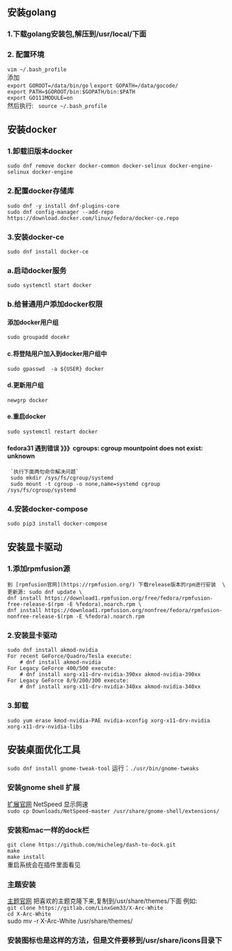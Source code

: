 ## 安装golang  

### 1.下载golang安装包,解压到/usr/local/下面

### 2. 配置环境
  `vim ~/.bash_profile `  \
  添加 \
  ` export GOROOT=/data/bin/go ` \ 
  ` export GOPATH=/data/gocode/ ` \
  ` export PATH=$GOROOT/bin:$GOPATH/bin:$PATH  ` \
  ` export GO111MODULE=on  `\
  然后执行: ` source ~/.bash_profile`
## 安装docker 
  ### 1.卸载旧版本docker
  `sudo dnf remove docker docker-common docker-selinux docker-engine-selinux docker-engine`
  ### 2.配置docker存储库
  `sudo dnf -y install dnf-plugins-core ` \
  ` sudo dnf config-manager --add-repo https://download.docker.com/linux/fedora/docker-ce.repo `
  ### 3.安装docker-ce
  `sudo dnf install docker-ce`
  ### a.启动docker服务
  `sudo systemctl start docker`
  ### b.给普通用户添加docker权限
  #### 添加docker用户组
    sudo groupadd docekr
  #### c.将登陆用户加入到docker用户组中
    sudo gpasswd  -a ${USER} docker
  #### d.更新用户组
    newgrp docker
  #### e.重启docker
    sudo systemctl restart docker
  #### fedora31 遇到错误 》》》cgroups: cgroup mountpoint does not exist: unknown
     `执行下面两句命令解决问题`
     sudo mkdir /sys/fs/cgroup/systemd
     sudo mount -t cgroup -o none,name=systemd cgroup /sys/fs/cgroup/systemd      
 ### 4.安装docker-compose
 `sudo pip3 install docker-compose`
 ## 安装显卡驱动
 ### 1.添加rpmfusion源
    到 [rpmfusion官网](https://rpmfusion.org/) 下载release版本的rpm进行安装  \
    更新源: sudo dnf update \
    dnf install https://download1.rpmfusion.org/free/fedora/rpmfusion-free-release-$(rpm -E %fedora).noarch.rpm \
    dnf install https://download1.rpmfusion.org/nonfree/fedora/rpmfusion-nonfree-release-$(rpm -E %fedora).noarch.rpm
 ### 2.安装显卡驱动
    sudo dnf install akmod-nvidia
    For recent GeForce/Quadro/Tesla execute:
        # dnf install akmod-nvidia
    For Legacy GeForce 400/500 execute:
        # dnf install xorg-x11-drv-nvidia-390xx akmod-nvidia-390xx
    For Legacy GeForce 8/9/200/300 execute:
        # dnf install xorg-x11-drv-nvidia-340xx akmod-nvidia-340xx
 ### 3.卸载   
    sudo yum erase kmod-nvidia-PAE nvidia-xconfig xorg-x11-drv-nvidia xorg-x11-drv-nvidia-libs
## 安装桌面优化工具
`sudo dnf install gnome-tweak-tool`
运行：`./usr/bin/gnome-tweaks`
### 安装gnome shell 扩展
[扩展官网](https://extensions.gnome.org/)
NetSpeed 显示网速 \
`sudo cp Downloads/NetSpeed-master /usr/share/gnome-shell/extensions/`
### 安装和mac一样的dock栏
`git clone https://github.com/micheleg/dash-to-dock.git` \
`make `\
`make install` \
重启系统会在插件里面看见
### 主题安装
[主题官网](https://www.gnome-look.org/)
把喜欢的主题克隆下来,复制到/usr/share/themes/下面
例如: \
`git clone https://gitlab.com/LinxGem33/X-Arc-White` \
`cd X-Arc-White` \
sudo mv -r X-Arc-White /usr/share/themes/
### 安装图标也是这样的方法，但是文件要移到/usr/share/icons目录下
